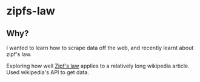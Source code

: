 # zipfs-law

## Why?
I wanted to learn how to scrape data off the web, and recently learnt about zipf's law. 

Exploring how well [Zipf's law](https://en.wikipedia.org/wiki/Zipf%27s_law) applies to a relatively long wikipedia article. 
Used wikipedia's API to get data.

